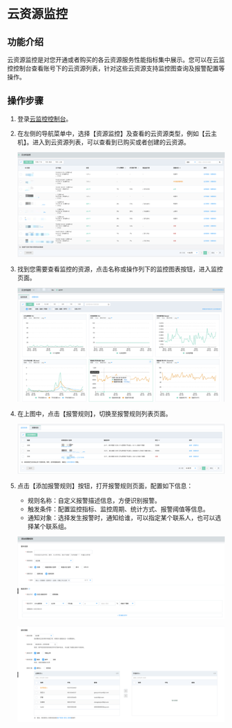 # 云资源监控

## 功能介绍

云资源监控是对您开通或者购买的各云资源服务性能指标集中展示。您可以在云监控控制台查看账号下的云资源列表，针对这些云资源支持监控图查询及报警配置等操作。

## 操作步骤

1. 登录[云监控控制台](https://cms-console.jdcloud.com/overview)。

2. 在左侧的导航菜单中，选择【资源监控】及查看的云资源类型，例如【云主机】。进入到云资源列表，可以查看到已购买或者创建的云资源。

   ![](../../../../image/Cloud-Monitor/img/vm_list.png)

3. 找到您需要查看监控的资源，点击名称或操作列下的监控图表按钮，进入监控页面。

   ![](../../../../image/Cloud-Monitor/img/vm_monitoring.png)
4. 在上图中，点击【报警规则】，切换至报警规则列表页面。

   ![](../../../../image/Cloud-Monitor/img/vm_rule.png)

5. 点击【添加报警规则】按钮，打开报警规则页面，配置如下信息：

   - 规则名称：自定义报警描述信息，方便识别报警。
   - 触发条件：配置监控指标、监控周期、统计方式、报警阈值等信息。
   - 通知对象：选择发生报警时，通知给谁，可以指定某个联系人，也可以选择某个联系组。

   ![](../../../../image/Cloud-Monitor/img/add_rule_1.png)

   ![](../../../../image/Cloud-Monitor/img/add_rule_2.png)



